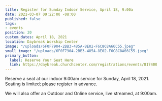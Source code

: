 ```yaml
---
title: Register for Sunday Indoor Service, April 18, 9:00a
date: 2021-03-07 09:22:00 -08:00
published: false
tags:
- events
position: 20
custom_dates: April 18, 2021
location: Daybreak Worship Center
image: "/uploads/6F0F7904-2BB3-485A-8E02-F6C8C8A66C55.jpeg"
small_image: "/uploads/6F0F7904-2BB3-485A-8E02-F6C8C8A66C55.jpeg"
primary_button:
  label: Reserve Your Seat Here
  link: https://daybreak.churchcenter.com/registrations/events/817400
---
```


Reserve a seat at our indoor 9:00am service for Sunday, April 18, 2021.  Seating is limited; please register in advance.

We will also offer an Outdoor and Online service, live streamed, at 9:00am.  